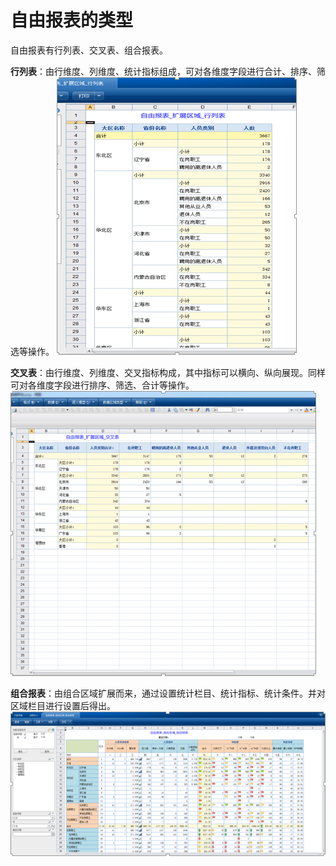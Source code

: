 # 自由报表的类型

自由报表有行列表、交叉表、组合报表。

**行列表**：由行维度、列维度、统计指标组成，可对各维度字段进行合计、排序、筛选等操作。
![](QQ图片20161129111415.png)

**交叉表**：由行维度、列维度、交叉指标构成，其中指标可以横向、纵向展现。同样可对各维度字段进行排序、筛选、合计等操作。
![](QQ图片20161129111512.png)

**组合报表**：由组合区域扩展而来，通过设置统计栏目、统计指标、统计条件。并对区域栏目进行设置后得出。
![](QQ图片20161129111554.png)
